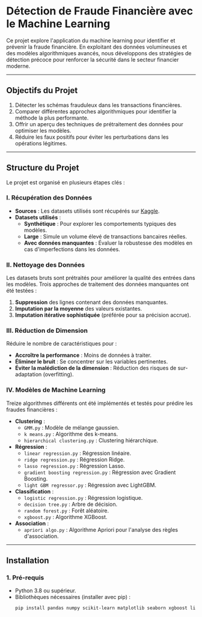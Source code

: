 # **Détection de Fraude Financière avec le Machine Learning**

Ce projet explore l'application du machine learning pour identifier et prévenir la fraude financière. En exploitant des données volumineuses et des modèles algorithmiques avancés, nous développons des stratégies de détection précoce pour renforcer la sécurité dans le secteur financier moderne.

---

## **Objectifs du Projet**
1. Détecter les schémas frauduleux dans les transactions financières.
2. Comparer différentes approches algorithmiques pour identifier la méthode la plus performante.
3. Offrir un aperçu des techniques de prétraitement des données pour optimiser les modèles.
4. Réduire les faux positifs pour éviter les perturbations dans les opérations légitimes.

---

## **Structure du Projet**
Le projet est organisé en plusieurs étapes clés :
### **I. Récupération des Données**
- **Sources** : Les datasets utilisés sont récupérés sur [Kaggle](https://www.kaggle.com/).
- **Datasets utilisés** :
  - **Synthétique** : Pour explorer les comportements typiques des modèles.
  - **Large** : Simule un volume élevé de transactions bancaires réelles.
  - **Avec données manquantes** : Évaluer la robustesse des modèles en cas d'imperfections dans les données.

### **II. Nettoyage des Données**
Les datasets bruts sont prétraités pour améliorer la qualité des entrées dans les modèles. 
Trois approches de traitement des données manquantes ont été testées :
1. **Suppression** des lignes contenant des données manquantes.
2. **Imputation par la moyenne** des valeurs existantes.
3. **Imputation itérative sophistiquée** (préférée pour sa précision accrue).

### **III. Réduction de Dimension**
Réduire le nombre de caractéristiques pour :
- **Accroître la performance** : Moins de données à traiter.
- **Éliminer le bruit** : Se concentrer sur les variables pertinentes.
- **Éviter la malédiction de la dimension** : Réduction des risques de sur-adaptation (overfitting).

### **IV. Modèles de Machine Learning**
Treize algorithmes différents ont été implémentés et testés pour prédire les fraudes financières :
- **Clustering** :
  - `GMM.py` : Modèle de mélange gaussien.
  - `k means.py` : Algorithme des k-means.
  - `hierarchical clustering.py` : Clustering hiérarchique.
- **Régression** :
  - `linear regression.py` : Régression linéaire.
  - `ridge regression.py` : Régression Ridge.
  - `lasso regression.py` : Régression Lasso.
  - `gradient boosting regression.py` : Régression avec Gradient Boosting.
  - `light GBM regressor.py` : Régression avec LightGBM.
- **Classification** :
  - `logistic regression.py` : Régression logistique.
  - `decision tree.py` : Arbre de décision.
  - `random forest.py` : Forêt aléatoire.
  - `xgboost.py` : Algorithme XGBoost.
- **Association** :
  - `apriori algo.py` : Algorithme Apriori pour l'analyse des règles d'association.

---

## **Installation**
### **1. Pré-requis**
- Python 3.8 ou supérieur.
- Bibliothèques nécessaires (installer avec pip) :
  ```bash
  pip install pandas numpy scikit-learn matplotlib seaborn xgboost lightgbm
